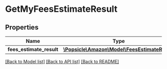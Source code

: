 # GetMyFeesEstimateResult

## Properties
Name | Type | Description | Notes
------------ | ------------- | ------------- | -------------
**fees_estimate_result** | [**\Popsicle\Amazon\Model\FeesEstimateResult**](FeesEstimateResult.md) |  | [optional] 

[[Back to Model list]](../../README.md#documentation-for-models) [[Back to API list]](../../README.md#documentation-for-api-endpoints) [[Back to README]](../../README.md)

